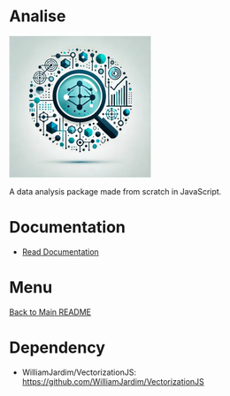 # Analise
![Logo do projeto](../imagens/icon256x256.png)

A data analysis package made from scratch in JavaScript.

# Documentation
- [Read Documentation](./docs/main.md)

# Menu
[Back to Main README](../README.md)

# Dependency
  - WilliamJardim/VectorizationJS: https://github.com/WilliamJardim/VectorizationJS